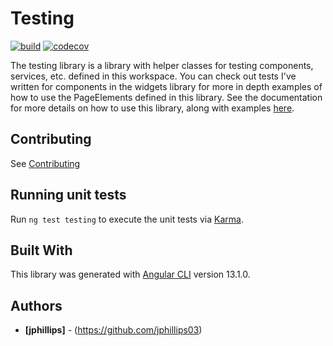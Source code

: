 # Testing

[![build](https://github.com/ngx-material-dashboard/ngx-material-dashboard/actions/workflows/build.yml/badge.svg)](https://github.com/ngx-material-dashboard/ngx-material-dashboard/actions/workflows/build.yml)
[![codecov](https://codecov.io/gh/ngx-material-dashboard/ngx-material-dashboard/branch/main/graph/badge.svg?flag=testing)](https://app.codecov.io/gh/ngx-material-dashboard/ngx-material-dashboard/tree/main/projects/testing)

The testing library is a library with helper classes for testing components, services, etc. defined in this workspace. You can check out tests I've written for components in the widgets library for more in depth examples of how to use the PageElements defined in this library. See the documentation for more details on how to use this library, along with examples [here](https://ngx-material-dashboard.github.io/ngx-material-dashboard/testing).

## Contributing

See [Contributing](https://github.com/ngx-material-dashboard/ngx-material-dashboard/blob/main/CONTRIBUTING.md)

## Running unit tests

Run `ng test testing` to execute the unit tests via
[Karma](https://karma-runner.github.io).

## Built With

This library was generated with [Angular CLI](https://github.com/angular/angular-cli)
version 13.1.0.

## Authors

* **[jphillips]** - (https://github.com/jphillips03)
